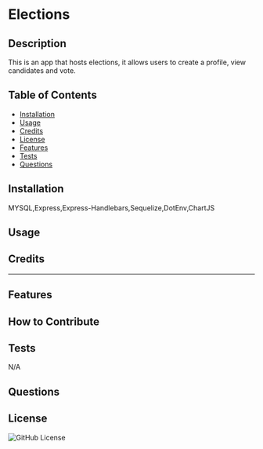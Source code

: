 # Elections 

## Description
 This is an app that hosts elections, it allows users to create a profile, view candidates and vote.

## Table of Contents 
    
- [Installation](#install)
- [Usage](#usage)
- [Credits](#credits)
- [License](#license)
- [Features](#features)
- [Tests](#tests)
- [Questions](#quesgions)

## Installation
MYSQL,Express,Express-Handlebars,Sequelize,DotEnv,ChartJS

## Usage

## Credits


---

## Features

## How to Contribute


## Tests
N/A

## Questions 


## License
![GitHub License](https://img.shields.io/badge/license-MIT-blue.svg)